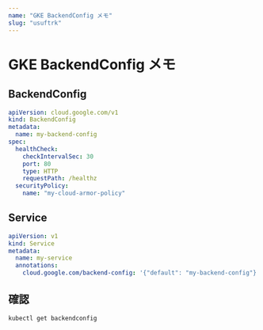 ```yaml
---
name: "GKE BackendConfig メモ"
slug: "usuftrk"
---
```


# GKE BackendConfig メモ

## BackendConfig

```yaml
apiVersion: cloud.google.com/v1
kind: BackendConfig
metadata:
  name: my-backend-config
spec:
  healthCheck:
    checkIntervalSec: 30
    port: 80
    type: HTTP
    requestPath: /healthz
  securityPolicy:
    name: "my-cloud-armor-policy"
```

## Service

```yaml
apiVersion: v1
kind: Service
metadata:
  name: my-service
  annotations:
    cloud.google.com/backend-config: '{"default": "my-backend-config"}'
```

## 確認

```
kubectl get backendconfig
```